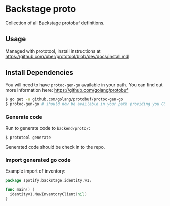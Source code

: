 # Backstage proto

Collection of all Backstage protobuf definitions.

## Usage

Managed with prototool, install instructions at https://github.com/uber/prototool/blob/dev/docs/install.md

## Install Dependencies

You will need to have `protoc-gen-go` available in your path. You can find out more information here: https://github.com/golang/protobuf


```sh
$ go get -u github.com/golang/protobuf/protoc-gen-go
$ protoc-gen-go # should now be available in your path providing you GOPATH + GOBIN paths are setup correctly.
```


### Generate code

Run to generate code to `backend/proto/`:

```
$ prototool generate
```

Generated code should be check in to the repo.

### Import generated go code

Example import of inventory:

```go
package spotify.backstage.identity.v1;

func main() {
  identityv1.NewInventoryClient(nil)
}
```
